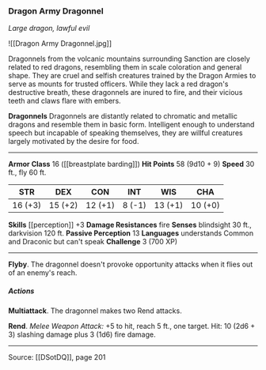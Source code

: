### Dragon Army Dragonnel
_Large dragon, lawful evil_

![[Dragon Army Dragonnel.jpg]]

Dragonnels from the volcanic mountains surrounding Sanction are closely related to red dragons, resembling them in scale coloration and general shape. They are cruel and selfish creatures trained by the Dragon Armies to serve as mounts for trusted officers. While they lack a red dragon's destructive breath, these dragonnels are inured to fire, and their vicious teeth and claws flare with embers.


**Dragonnels** Dragonnels are distantly related to chromatic and metallic dragons and resemble them in basic form. Intelligent enough to understand speech but incapable of speaking themselves, they are willful creatures largely motivated by the desire for food.





---

**Armor Class** 16 ([[breastplate barding]])
**Hit Points** 58 (9d10 + 9)
**Speed** 30 ft., fly 60 ft.

| STR     | DEX     | CON     | INT     | WIS     | CHA     |
|---------|---------|---------|---------|---------|---------|
| 16 (+3) | 15 (+2) | 12 (+1) | 8 (-1) | 13 (+1) | 10 (+0) |

**Skills** [[perception]] +3
**Damage Resistances** fire
**Senses** blindsight 30 ft., darkvision 120 ft.
**Passive Perception** 13
**Languages** understands Common and Draconic but can't speak
**Challenge** 3 (700 XP)

---

**Flyby**. The dragonnel doesn't provoke opportunity attacks when it flies out of an enemy's reach.

##### Actions
**Multiattack**. The dragonnel makes two Rend attacks.

**Rend**. _Melee Weapon Attack:_ +5 to hit, reach 5 ft., one target. Hit: 10 (2d6 + 3) slashing damage plus 3 (1d6) fire damage.


---

Source: [[DSotDQ]], page 201